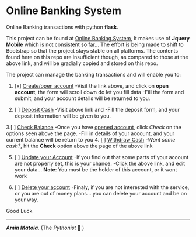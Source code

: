 # Online Banking System
Online Banking transactions with python **flask**.

This project can be found at [Online Banking System](http://systems.pythonanywhere.com), It makes use of **Jquery Mobile** which is not consistent so far...
The effort is being made to shift to Bootstrap so that the project stays stable on all platforms.
The contents found here on this repo are insufficient though, as compared to those at the above link, and will be gradially copied and stored on this repo.

The project can manage the banking transactions and will enable you to:

1. [x] [Create/open account](http://systems.pythonanywhere.com)
-Visit the link above, and click on **open account**, the form will scroll down do let you fill data
-Fill the form and submit, and your account details will be returned to you.

2. [ ] [Deposit Cash](http://systems.pythonanywhere.com/bank#deposit)
-Visit above link and
-Fill the deposit form, and your deposit information will be given to you.

3.[ ] [Check Balance](http://systems.pythonanywhere.com/bank#check)
-Once you have [opened account](http://systems.pythonanywhere.com/bank), click *Check* on the options seen above the page.
-Fill in details of your account, and your current balance will be return to you
4. [ ] [Withdraw Cash](http://systems.pythonanywhere.com/bank#withdraw)
-_Want some cash?_, hit the **Check** option above the page of the above link

5. [ ] [Update your Account](http://systems.pythonanywhere.com/bank#update)
-If you find out that some parts of your account are not properly set, this is your chance.
-Click the above link, and edit your data... **Note**: You must be the holder of this account, or it wont work

6. [ ] [Delete your account](http://systems.pythonanywhere.com/bank#delete)
-Finaly, if you are not interested with the service, or you are out of money plans... you can delete your account and be on your way.

Good Luck
______________________________________________________________________

**_Amin Matola_**. (The _Pythonist_ :snake: )

